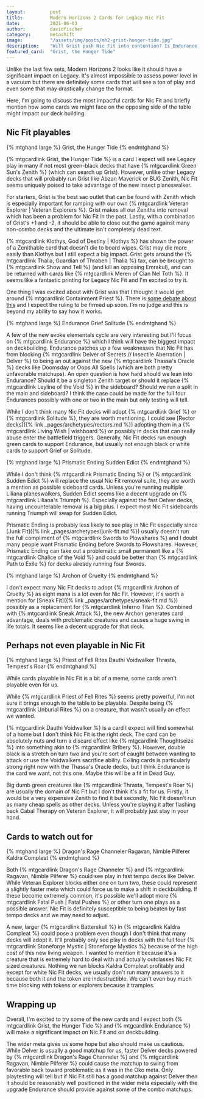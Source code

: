 ```yaml
---
layout:         post
title:          Modern Horizons 2 Cards for Legacy Nic Fit
date:           2021-06-03
author:         davidfischer
category:       metashift
image:          "/assets/img/posts/mh2-grist-hunger-tide.jpg"
description:    "Will Grist push Nic Fit into contention? Is Endurance going to be the green Force of Will? We discuss the possibilities from Modern Horizons 2 for Legacy Nic Fit."
featured_card:  "Grist, the Hunger Tide"
---
```



Unlike the last few sets, Modern Horizons 2 looks like it should have a significant impact on Legacy.
It's almost impossible to assess power level in a vacuum but there are definitely some cards
that will see a ton of play and even some that may drastically change the format.

Here, I'm going to discuss the most impactful cards for Nic Fit
and briefly mention how some cards we might face on the opposing side of the table
might impact our deck building.


## Nic Fit playables


{% mtghand large %}
Grist, the Hunger Tide
{% endmtghand %}

{% mtgcardlink Grist, the Hunger Tide %} is a card I expect will see Legacy play
in many if not most green-black decks that have {% mtgcardlink Green Sun's Zenith %}
(which can search up Grist).
However, unlike other Legacy decks that will probably run Grist like Abzan Maverick or BUG Zenith,
Nic Fit seems uniquely poised to take advantage of the new insect planeswalker.

For starters, Grist is the best sac outlet that can be found with Zenith
which is especially important for ramping with our own {% mtgcardlink Veteran Explorer | Veteran Explorers %}.
Grist makes all our Zeniths into removal which has been a problem for Nic Fit in the past.
Lastly, with a combination of Grist's +1 and -2, it should be able to close out the game
against many non-combo decks and the ultimate isn't completely dead text.

{% mtgcardlink Klothys, God of Destiny | Klothys %} has shown the power of a Zenithable card
that doesn't die to board wipes. Grist may die more easily than Klothys but I still expect a big impact.
Grist gets around the {% mtgcardlink Thalia, Guardian of Thraben | Thalia %} tax,
can be brought to {% mtgcardlink Show and Tell %} (and kill an opposing Emrakul),
and can be returned with cards like {% mtgcardlink Meren of Clan Nel Toth %}.
It seems like a fantastic printing for Legacy Nic Fit and I'm excited to try it.

One thing I was excited about with Grist was that I thought it would get around {% mtgcardlink Containment Priest %}.
There is [some debate about this](https://twitter.com/templeofdeceit/status/1400515351205478402)
and I expect the ruling to be firmed up soon.
I'm no judge and this is beyond my ability to say how it works.


{% mtghand large %}
Endurance
Grief
Solitude
{% endmtghand %}

A few of the new evoke elementals cycle are very interesting but I'll focus on {% mtgcardlink Endurance %}
which I think will have the biggest impact on deckbuilding.
Endurance patches up a few weaknesses that Nic Fit has from blocking {% mtgcardlink Delver of Secrets // Insectile Aberration | Delver %}
to being an out against the new {% mtgcardlink Thassa's Oracle %} decks like Doomsday or Oops All Spells
(which are both pretty unfavorable matchups).
An open question is how hard should we lean into Endurance?
Should it be a singleton Zenith target or should it replace {% mtgcardlink Leyline of the Void %} in the sideboard?
Should we run a split in the main and sideboard?
I think the case could be made for the full four Endurances possibly with one or two in the main
but only testing will tell.

While I don't think many Nic Fit decks will adopt {% mtgcardlink Grief %} or {% mtgcardlink Solitude %},
they are worth mentioning.
I could see [Rector decks]({% link _pages/archetypes/rectors.md %})
adopting them in a {% mtgcardlink Living Wish | wishboard %} or possibly in decks that can really abuse
enter the battlefield triggers.
Generally, Nic Fit decks run enough green cards to support Endurance,
but usually not enough black or white cards to support Grief or Solitude.


{% mtghand large %}
Prismatic Ending
Sudden Edict
{% endmtghand %}

While I don't think {% mtgcardlink Prismatic Ending %} or {% mtgcardlink Sudden Edict %}
will replace the usual Nic Fit removal suite, they are worth a mention as possible sideboard cards.
Unless you're running multiple Liliana planeswalkers,
Sudden Edict seems like a decent upgrade on {% mtgcardlink Liliana's Triumph %}.
Especially against the fast Delver decks, having uncounterable removal is a big plus.
I expect most Nic Fit sideboards running Triumph will swap for Sudden Edict.

Prismatic Ending is probably less likely to see play in Nic Fit
especially since [Junk Fit]({% link _pages/archetypes/junk-fit.md %})
usually doesn't run the full compliment of {% mtgcardlink Swords to Plowshares %}
and I doubt many people want Prismatic Ending before Swords to Plowshares.
However, Prismatic Ending can take out a problematic small permanent like a {% mtgcardlink Chalice of the Void %}
and could be better than {% mtgcardlink Path to Exile %} for decks already running four Swords.


{% mtghand large %}
Archon of Cruelty
{% endmtghand %}

I don't expect many Nic Fit decks to adopt {% mtgcardlink Archon of Cruelty %}
as eight mana is a lot even for Nic Fit.
However, it's worth a mention for [Sneak Fit]({% link _pages/archetypes/sneak-fit.md %})
possibly as a replacement for {% mtgcardlink Inferno Titan %}.
Combined with {% mtgcardlink Sneak Attack %}, the new Archon generates card advantage,
deals with problematic creatures and causes a huge swing in life totals.
It seems like a decent upgrade for that deck.



## Perhaps not even playable in Nic Fit

{% mtghand large %}
Priest of Fell Rites
Dauthi Voidwalker
Thrasta, Tempest's Roar
{% endmtghand %}

While cards playable in Nic Fit is a bit of a meme,
some cards aren't playable even for us.

While {% mtgcardlink Priest of Fell Rites %} seems pretty powerful,
I'm not sure it brings enough to the table to be playable.
Despite being {% mtgcardlink Unburial Rites %} on a creature,
that wasn't usually an effect we wanted.

{% mtgcardlink Dauthi Voidwalker %} is a card I expect will find somewhat of a home
but I don't think Nic Fit is the right deck.
The card can be absolutely nuts and turn a discard effect like {% mtgcardlink Thoughtseize %}
into something akin to {% mtgcardlink Bribery %}.
However, double black is a stretch on turn two
and you're sort of caught between wanting to attack or use the Voidwalkers sacrifice ability.
Exiling cards is particularly strong right now with the Thassa's Oracle decks,
but I think Endurance is the card we want, not this one.
Maybe this will be a fit in Dead Guy.

Big dumb green creatures like {% mtgcardlink Thrasta, Tempest's Roar %}
are usually the domain of Nic Fit but I don't think it's a fit for us.
Firstly, it would be a very expensive Zenith to find it
but secondly, Nic Fit doesn't run as many cheap spells as other decks.
Unless you're playing it after flashing back Cabal Therapy on Veteran Explorer,
it will probably just stay in your hand.


## Cards to watch out for

{% mtghand large %}
Dragon's Rage Channeler
Ragavan, Nimble Pilferer
Kaldra Compleat
{% endmtghand %}

Both {% mtgcardlink Dragon's Rage Channeler %} and {% mtgcardlink Ragavan, Nimble Pilferer %}
could see play in fast tempo decks like Delver.
While Veteran Explorer blocks either one on turn two,
these could represent a slightly faster meta which could force us to make a shift in deckbuilding.
If these become extremely common, it's possible we'll adopt more {% mtgcardlink Fatal Push | Fatal Pushes %}
or other turn one plays as a possible answer.
Nic Fit is definitely susceptible to being beaten by fast tempo decks and we may need to adjust.

A new, larger {% mtgcardlink Batterskull %} in {% mtgcardlink Kaldra Compleat %}
could pose a problem even though I don't think that many decks will adopt it.
It'll probably only see play in decks with the full four {% mtgcardlink Stoneforge Mystic | Stoneforge Mystics %}
because of the high cost of this new living weapon.
I wanted to mention it because it's a creature that is extremely hard to deal with
and actually outclasses Nic Fit sized creatures.
Nothing we run blocks Kaldra Compleat profitably and except for white Nic Fit decks,
we usually don't run many answers to it because both it and the token are indestructible.
We can't even buy much time blocking with tokens or explorers because it tramples.


## Wrapping up

Overall, I'm excited to try some of the new cards
and I expect both {% mtgcardlink Grist, the Hunger Tide %} and {% mtgcardlink Endurance %}
will make a significant impact on Nic Fit and on deckbuilding.

The wider meta gives us some hope but also should make us cautious.
While Delver is usually a good matchup for us,
faster Delver decks powered by
{% mtgcardlink Dragon's Rage Channeler %} and {% mtgcardlink Ragavan, Nimble Pilferer %}
could cause the matchup to swing from favorable back toward problematic as it was in the Oko meta.
Only playtesting will tell but if Nic Fit still has a good matchup against Delver
then it should be reasonably well positioned in the wider meta
especially with the upgrade Endurance should provide against some of the combo matchups.